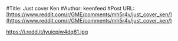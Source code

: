 #Title: Just cover Ken
#Author: keenfeed
#Post URL: [https://www.reddit.com/r/GME/comments/mh5r4v/just_cover_ken/](https://www.reddit.com/r/GME/comments/mh5r4v/just_cover_ken/)


https://i.redd.it/iyuicpjw4dq61.jpg